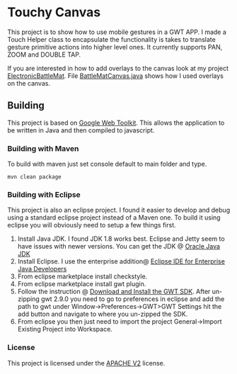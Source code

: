 # Touchy Canvas

This project is to show how to use mobile gestures in a GWT APP.
I made a Touch Helper class to encapsulate the functionality is takes
to translate gesture primitive actions into higher level ones.
It currently supports PAN, ZOOM and DOUBLE TAP.

If you are interested in how to add overlays to the canvas look at my project [ElectronicBattleMat](https://github.com/lambertlb/ElectronicBattleMat).
File [BattleMatCanvas.java](https://github.com/lambertlb/ElectronicBattleMat/blob/master/src/main/java/per/lambert/ebattleMat/client/battleMatDisplay/BattleMatCanvas.java)
shows how I used overlays on the canvas.

## Building
This project is based on [Google Web Toolkit](http://www.gwtproject.org/). 
This allows the application to be written in Java and then compiled to javascript.

### Building with Maven
To build with maven just set console default to main folder and type.

    mvn clean package

### Building with Eclipse
This project is also an eclipse project. I found it easier to develop and debug using 
a standard eclipse project instead of a Maven one. To build it using eclipse you will obviously 
need to setup a few things first.
1. Install Java JDK. I found JDK 1.8 works best. Eclipse and Jetty seem to have issues 
   with newer versions. You can get the JDK @ [Oracle Java JDK](https://www.oracle.com/technetwork/java/javase/downloads/jdk8-downloads-2133151.html)
2. Install Eclipse. I use the enterprise addition@ [Eclipse IDE for Enterprise Java Developers](https://www.eclipse.org/downloads/packages/release/2019-03/r/eclipse-ide-enterprise-java-developers)
3. From eclipse marketplace install checkstyle.
4. From eclipse marketplace install gwt plugin.
5. Follow the instruction @ [Download and Install the GWT SDK](http://www.gwtproject.org/gettingstarted.html). 
After un-zipping gwt 2.9.0 you need to go to preferences in eclipse and add the path 
to gwt under Window->Preferences->GWT>GWT Settings hit the add button and navigate to 
where you un-zipped the SDK.
6. From eclipse you then just need to import the project General->Import Existing Project 
   into Workspace.

### License
This project is licensed under the [APACHE V2](LICENSE.TXT) license.
